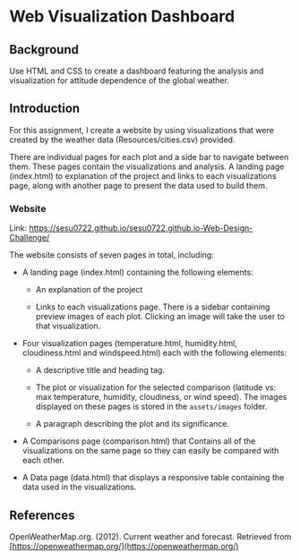 # Web Visualization Dashboard 

## Background

Use HTML and CSS to create a dashboard featuring the analysis and visualization for attitude dependence of the global weather.


## Introduction

For this assignment, I create a website by using visualizations that were created by the weather data (Resources/cities.csv) provided.

There are individual pages for each plot and a side bar to navigate between them. These pages contain the visualizations and analysis. A landing page (index.html) to explanation of the project and links to each visualizations page, along with another page to present the data used to build them.

### Website

Link: https://sesu0722.github.io/sesu0722.github.io-Web-Design-Challenge/

The website consists of seven pages in total, including:

* A landing page (index.html) containing the following elements:

  * An explanation of the project

  * Links to each visualizations page. There is a sidebar containing preview images of each plot. Clicking an image will take the user to that visualization.

* Four visualization pages (temperature.html, humidity.html, cloudiness.html and windspeed.html) each with the following elements:

  * A descriptive title and heading tag.

  * The plot or visualization for the selected comparison (latitude vs: max temperature, humidity, cloudiness, or wind speed). The images displayed on these pages is stored in the `assets/images` folder.

  * A paragraph describing the plot and its significance.

* A Comparisons page (comparison.html) that Contains all of the visualizations on the same page so they can easily be compared with each other.

* A Data page (data.html) that displays a responsive table containing the data used in the visualizations.


## References

OpenWeatherMap.org. (2012). Сurrent weather and forecast. Retrieved from [https://openweathermap.org/](https://openweathermap.org/)



